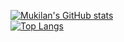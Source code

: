 [![Mukilan's GitHub stats](https://github-readme-stats.vercel.app/api?username=Mukilan1600)](https://github.com/anuraghazra/github-readme-stats)
<br>
[![Top Langs](https://github-readme-stats.vercel.app/api/top-langs/?username=Mukilan1600)](https://github.com/anuraghazra/github-readme-stats)
